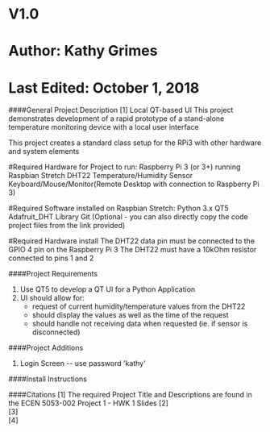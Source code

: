 # V1.0
# Author: Kathy Grimes
# Last Edited: October 1, 2018

####General Project Description
[1] Local QT-based UI 
This project demonstrates development of a rapid prototype of a 
stand-alone temperature monitoring device with a local user interface

This project creates a standard class setup for the RPi3 with other 
hardware and system elements

#Required Hardware for Project to run:
Raspberry Pi 3 (or 3+) running Raspbian Stretch
DHT22 Temperature/Humidity Sensor
Keyboard/Mouse/Monitor(Remote Desktop with connection to Raspberry Pi 3)

#Required Software installed on Raspbian Stretch:
Python 3.x
QT5
Adafruit_DHT Library
Git (Optional - you can also directly copy the code project files from the link provided)

#Required Hardware install
The DHT22 data pin must be connected to the GPIO 4 pin on the Raspberry Pi 3
The DHT22 must have a 10kOhm resistor connected to pins 1 and 2

####Project Requirements
1. Use QT5 to develop a QT UI for a Python Application
2. UI should allow for:
   - request of current humidity/temperature values from the DHT22
   - should display the values as well as the time of the request
   - should handle not receiving data when requested (ie. if sensor is disconnected)

####Project Additions
1. Login Screen -- use password 'kathy'


####Install Instructions



####Citations
[1]  The required Project Title and Descriptions are found in the ECEN 5053-002 Project 1 - HWK 1 Slides
[2]  
[3]  
[4]  
